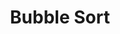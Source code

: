 ---
path: "/bubblesort"
title: "Bubble Sort"
order: "5C"
section: "Searching & Sorting"
description: "learn Searching n sorting algorithms"
---